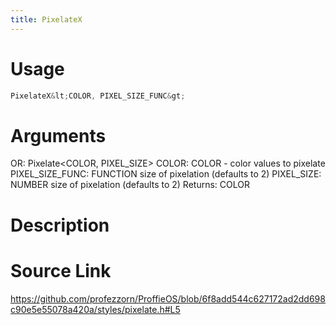 ```yaml
---
title: PixelateX
---
```


# Usage
```cpp
PixelateX&lt;COLOR, PIXEL_SIZE_FUNC&gt;
```

# Arguments
OR: Pixelate<COLOR, PIXEL_SIZE>
COLOR: COLOR - color values to pixelate
PIXEL_SIZE_FUNC: FUNCTION size of pixelation (defaults to 2)
PIXEL_SIZE: NUMBER size of pixelation (defaults to 2)
Returns: COLOR

# Description

# Source Link
https://github.com/profezzorn/ProffieOS/blob/6f8add544c627172ad2dd698c90e5e55078a420a/styles/pixelate.h#L5
